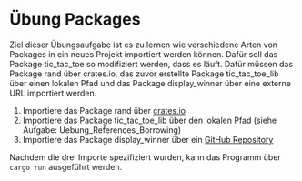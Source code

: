 # Übung Packages

Ziel dieser Übungsaufgabe ist es zu lernen wie verschiedene Arten von Packages in ein neues Projekt importiert werden können. Dafür soll das Package tic_tac_toe so modifiziert werden, dass es läuft.
Dafür müssen das Package rand über crates.io, das zuvor erstellte Package tic_tac_toe_lib über einen lokalen Pfad und das Package display_winner über eine externe URL importiert werden.

1. Importiere das Package rand über [crates.io](https://crates.io/crates/rand)
2. Importiere das Package tic_tac_toe_lib über den lokalen Pfad (siehe Aufgabe: Uebung_References_Borrowing)
3. Importiere das Package display_winner über ein [GitHub Repository](https://github.com/programonaut/display_winner.git)

Nachdem die drei Importe spezifiziert wurden, kann das Programm über `cargo run` ausgeführt werden.
